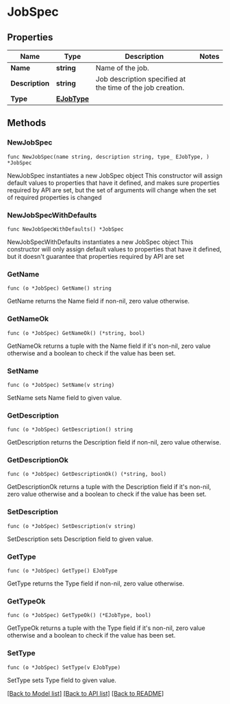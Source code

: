 # JobSpec

## Properties

Name | Type | Description | Notes
------------ | ------------- | ------------- | -------------
**Name** | **string** | Name of the job. | 
**Description** | **string** | Job description specified at the time of the job creation. | 
**Type** | [**EJobType**](EJobType.md) |  | 

## Methods

### NewJobSpec

`func NewJobSpec(name string, description string, type_ EJobType, ) *JobSpec`

NewJobSpec instantiates a new JobSpec object
This constructor will assign default values to properties that have it defined,
and makes sure properties required by API are set, but the set of arguments
will change when the set of required properties is changed

### NewJobSpecWithDefaults

`func NewJobSpecWithDefaults() *JobSpec`

NewJobSpecWithDefaults instantiates a new JobSpec object
This constructor will only assign default values to properties that have it defined,
but it doesn't guarantee that properties required by API are set

### GetName

`func (o *JobSpec) GetName() string`

GetName returns the Name field if non-nil, zero value otherwise.

### GetNameOk

`func (o *JobSpec) GetNameOk() (*string, bool)`

GetNameOk returns a tuple with the Name field if it's non-nil, zero value otherwise
and a boolean to check if the value has been set.

### SetName

`func (o *JobSpec) SetName(v string)`

SetName sets Name field to given value.


### GetDescription

`func (o *JobSpec) GetDescription() string`

GetDescription returns the Description field if non-nil, zero value otherwise.

### GetDescriptionOk

`func (o *JobSpec) GetDescriptionOk() (*string, bool)`

GetDescriptionOk returns a tuple with the Description field if it's non-nil, zero value otherwise
and a boolean to check if the value has been set.

### SetDescription

`func (o *JobSpec) SetDescription(v string)`

SetDescription sets Description field to given value.


### GetType

`func (o *JobSpec) GetType() EJobType`

GetType returns the Type field if non-nil, zero value otherwise.

### GetTypeOk

`func (o *JobSpec) GetTypeOk() (*EJobType, bool)`

GetTypeOk returns a tuple with the Type field if it's non-nil, zero value otherwise
and a boolean to check if the value has been set.

### SetType

`func (o *JobSpec) SetType(v EJobType)`

SetType sets Type field to given value.



[[Back to Model list]](../README.md#documentation-for-models) [[Back to API list]](../README.md#documentation-for-api-endpoints) [[Back to README]](../README.md)



